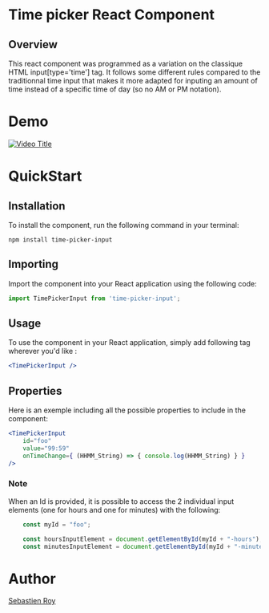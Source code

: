 # **Time picker React Component**

## Overview

This react component was programmed as a variation on the classique HTML input[type='time'] tag. 
It follows some different rules compared to the traditionnal time input that makes it more adapted for inputing an amount of time instead of a specific time of day (so no AM or PM notation).

# Demo

[![Video Title](https://img.youtube.com/vi/iiXM4cUhb6s/0.jpg)](https://www.youtube.com/watch?v=iiXM4cUhb6s "Video Title")


# QuickStart

## Installation

To install the component, run the following command in your terminal:
```
npm install time-picker-input
```

## Importing
Import the component into your React application using the following code:

```jsx
import TimePickerInput from 'time-picker-input';
```

## Usage
To use the component in your React application, simply add following tag wherever you'd like :
```jsx
<TimePickerInput /> 
```

## Properties
Here is an exemple including all the possible properties to include in the component:
```jsx
<TimePickerInput 
    id="foo"
    value="99:59"
    onTimeChange={ (HHMM_String) => { console.log(HHMM_String) } }
/> 
```

### **Note**
When an Id is provided, it is possible to access the 2 individual input elements (one for hours and one for minutes) with the following:
```js
    const myId = "foo";

    const hoursInputElement = document.getElementById(myId + "-hours");
    const minutesInputElement = document.getElementById(myId + "-minutes");
```

# Author
[Sebastien Roy](https://github.com/sebroy-6)
